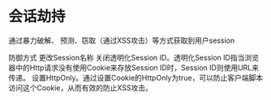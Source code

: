 ﻿# 会话劫持

通过暴力破解、 预测、窃取（通过XSS攻击）等方式获取到用户session

防御方式
更改Session名称
关闭透明化Session ID。透明化Session ID指当浏览器中的Http请求没有使用Cookie来存放Session ID时，Session ID则使用URL来传递。
设置HttpOnly。通过设置Cookie的HttpOnly为true，可以防止客户端脚本访问这个Cookie，从而有效的防止XSS攻击。
